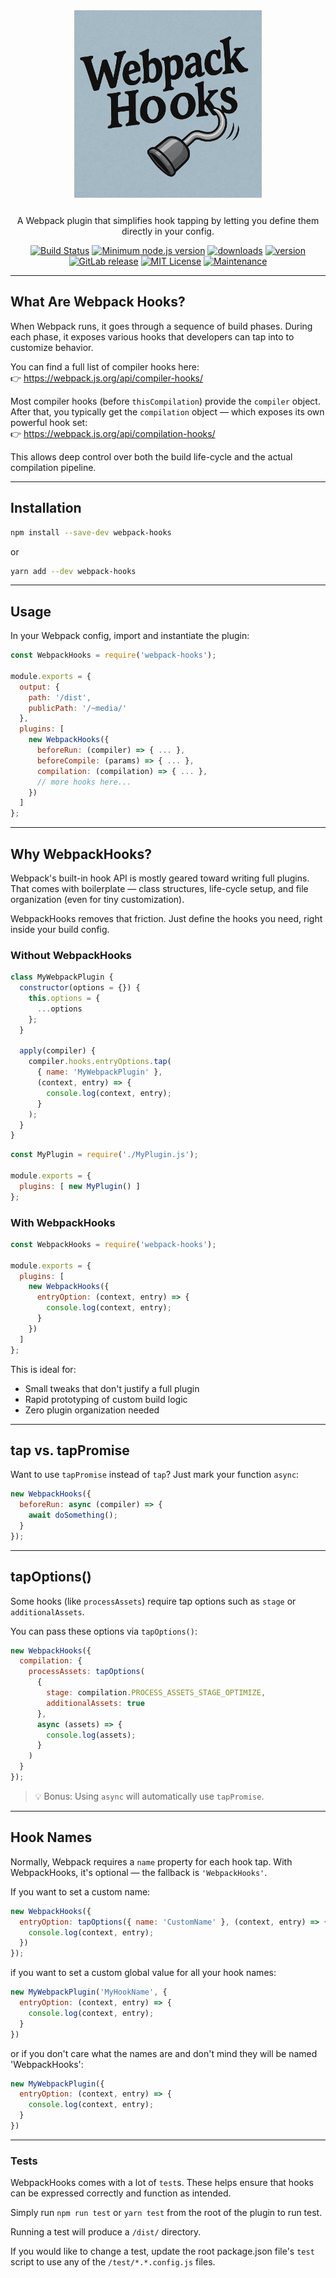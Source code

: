 <div align="center">
  <img src="/assets/logo.png" width="300" />
  <p style="margin-top: 25px;">A Webpack plugin that simplifies hook tapping by letting you define them directly in your config.</p>

[![Build Status](https://app.travis-ci.com/drolsen/webpack-hooks.svg?branch=master)](https://app.travis-ci.com/drolsen/webpack-hooks)
[![Minimum node.js version](https://badgen.net/badge/node/%3E=18.17.0/green)](https://npmjs.com/package/webpack-hooks)
[![downloads](https://img.shields.io/npm/dm/webpack-hooks.svg?style=flat-square)](http://npm-stat.com/charts.html?package=webpack-hooks&from=2022-01-08)
[![version](https://img.shields.io/npm/v/webpack-hooks.svg?style=flat-square)](http://npm.im/webpack-hooks)
[![GitLab release](https://badgen.net/github/releases/drolsen/webpack-hooks)](https://github.com/drolsen/webpack-hooks/releases)
[![MIT License](https://img.shields.io/npm/l/webpack-hooks.svg?style=flat-square)](http://opensource.org/licenses/MIT)
[![Maintenance](https://img.shields.io/badge/Maintained%3F-yes-green.svg)](https://github.com/drolsen/webpack-hooks/graphs/commit-activity)
</div>

---

## What Are Webpack Hooks?

When Webpack runs, it goes through a sequence of build phases. During each phase, it exposes various hooks that developers can tap into to customize behavior.

You can find a full list of compiler hooks here:  
👉 https://webpack.js.org/api/compiler-hooks/

Most compiler hooks (before `thisCompilation`) provide the `compiler` object. After that, you typically get the `compilation` object — which exposes its own powerful hook set:  
👉 https://webpack.js.org/api/compilation-hooks/

This allows deep control over both the build life-cycle and the actual compilation pipeline.

---

## Installation

```bash
npm install --save-dev webpack-hooks
```

or

```bash
yarn add --dev webpack-hooks
```

---

## Usage

In your Webpack config, import and instantiate the plugin:

```js
const WebpackHooks = require('webpack-hooks');

module.exports = {
  output: {
    path: '/dist',
    publicPath: '/~media/'
  },
  plugins: [
    new WebpackHooks({
      beforeRun: (compiler) => { ... },
      beforeCompile: (params) => { ... },
      compilation: (compilation) => { ... },
      // more hooks here...
    })
  ]
};
```

---

## Why WebpackHooks?

Webpack's built-in hook API is mostly geared toward writing full plugins. That comes with boilerplate — class structures, life-cycle setup, and file organization (even for tiny customization).

WebpackHooks removes that friction. Just define the hooks you need, right inside your build config.

### Without WebpackHooks

```js
class MyWebpackPlugin {
  constructor(options = {}) {
    this.options = {
      ...options
    };
  }

  apply(compiler) {
    compiler.hooks.entryOptions.tap(
      { name: 'MyWebpackPlugin' }, 
      (context, entry) => {
        console.log(context, entry);
      }
    );
  }
}
```

```js
const MyPlugin = require('./MyPlugin.js');

module.exports = {
  plugins: [ new MyPlugin() ]
};
```

### With WebpackHooks

```js
const WebpackHooks = require('webpack-hooks');

module.exports = {
  plugins: [
    new WebpackHooks({
      entryOption: (context, entry) => {
        console.log(context, entry);
      }
    })
  ]
};
```

This is ideal for:
- Small tweaks that don't justify a full plugin
- Rapid prototyping of custom build logic
- Zero plugin organization needed

---

## tap vs. tapPromise

Want to use `tapPromise` instead of `tap`? Just mark your function `async`:

```js
new WebpackHooks({
  beforeRun: async (compiler) => {
    await doSomething();
  }
});
```

---

## tapOptions()

Some hooks (like `processAssets`) require tap options such as `stage` or `additionalAssets`.

You can pass these options via `tapOptions()`:

```js
new WebpackHooks({
  compilation: {
    processAssets: tapOptions(
      {
        stage: compilation.PROCESS_ASSETS_STAGE_OPTIMIZE,
        additionalAssets: true
      },
      async (assets) => {
        console.log(assets);
      }
    )
  }
});
```

> 💡 Bonus: Using `async` will automatically use `tapPromise`.

---

## Hook Names

Normally, Webpack requires a `name` property for each hook tap. With WebpackHooks, it's optional — the fallback is `'WebpackHooks'`.

If you want to set a custom name:

```js
new WebpackHooks({
  entryOption: tapOptions({ name: 'CustomName' }, (context, entry) => {
    console.log(context, entry);
  })
});
```

if you want to set a custom global value for all your hook names:
```js
new MyWebpackPlugin('MyHookName', {
  entryOption: (context, entry) => {
    console.log(context, entry);
  }
})
```

or if you don't care what the names are and don't mind they will be named 'WebpackHooks':
```js
new MyWebpackPlugin({
  entryOption: (context, entry) => {
    console.log(context, entry);
  }
})
```
---

### Tests

WebpackHooks comes with a lot of `test`s.
These helps ensure that hooks can be expressed correctly and function as intended.

Simply run `npm run test` or `yarn test` from the root of the plugin to run test.

Running a test will produce a `/dist/` directory.

If you would like to change a test, update the root package.json file's `test` script to use any of the `/test/*.*.config.js` files.